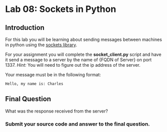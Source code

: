 # Lab 08: Sockets in Python

## Introduction
For this lab you will be learning about sending messages between machines in python using the [sockets library](https://docs.python.org/3/library/socket.html).

For your assignment you will complete the **socket_client.py** script and have it send a message to a server by the name of {FQDN of Server} on port 1337. *Hint:* You will need to figure out the ip address of the server.

Your message must be in the following format:
```console
Hello, my name is: Charles
````

## Final Question
What was the response received from the server?

### Submit your source code and answer to the final question.
